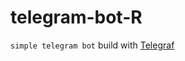 # telegram-bot-R
``` simple telegram bot ``` build with [Telegraf](https://github.com/telegraf/telegraf)
